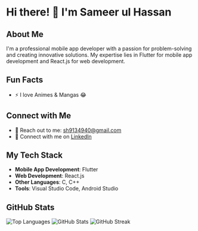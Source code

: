# Hi there! :wave: I'm Sameer ul Hassan

## About Me
I'm a professional mobile app developer with a passion for problem-solving and creating innovative solutions. My expertise lies in Flutter for mobile app development and React.js for web development.

## Fun Facts
- :zap: I love Animes & Mangas :joy:

## Connect with Me
- :email: Reach out to me: [sh9134940@gmail.com](mailto:sh9134940@gmail.com)
- :office: Connect with me on [LinkedIn](https://pk.linkedin.com/in/sameer-ul-hassan-b10798209)

## My Tech Stack
- **Mobile App Development**: Flutter
- **Web Development**: React.js
- **Other Languages**: C, C++
- **Tools**: Visual Studio Code, Android Studio

## GitHub Stats
![Top Languages](https://github-readme-stats.vercel.app/api/top-langs/?username=sameerhassan12&layout=compact&theme=dark)
![GitHub Stats](https://github-readme-stats.vercel.app/api?username=sameerhassan12&show_icons=true&theme=dark)
![GitHub Streak](https://github-readme-streak-stats.herokuapp.com/?user=sameerhassan12&theme=dark)
